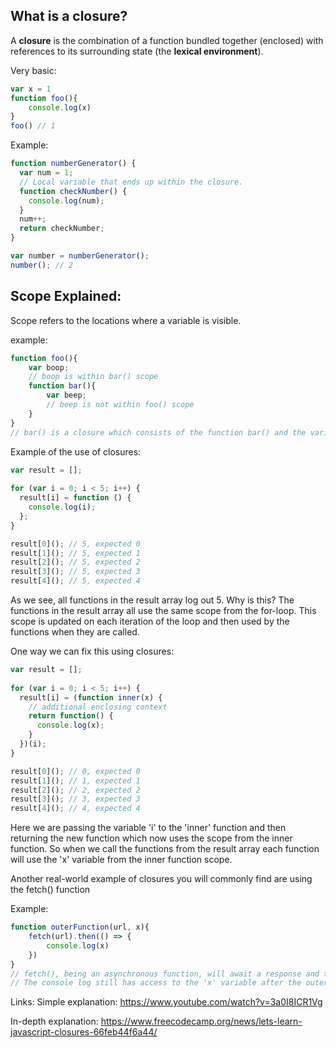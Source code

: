 ## What is a closure?
A **closure** is the combination of a function bundled together (enclosed) with references to its surrounding state (the **lexical environment**).

Very basic:
```js
var x = 1
function foo(){
	console.log(x)
}
foo() // 1
```

Example:
```js
function numberGenerator() {
  var num = 1;
  // Local variable that ends up within the closure.
  function checkNumber() { 
    console.log(num);
  }
  num++;
  return checkNumber;
}

var number = numberGenerator();
number(); // 2
```

## Scope Explained:
Scope refers to the locations where a variable is visible.

example:
```js
function foo(){
	var boop;
	// boop is within bar() scope
	function bar(){
		var beep;
		// beep is not within foo() scope
	}
}
// bar() is a closure which consists of the function bar() and the variable (boop) created in foo()
```

Example of the use of closures:
```js
var result = [];
 
for (var i = 0; i < 5; i++) {
  result[i] = function () {
    console.log(i);
  };
}

result[0](); // 5, expected 0
result[1](); // 5, expected 1
result[2](); // 5, expected 2
result[3](); // 5, expected 3
result[4](); // 5, expected 4 
```

As we see, all functions in the result array log out 5. Why is this?
The functions in the result array all use the same scope from the for-loop. This scope is updated on each iteration of the loop and then used by the functions when they are called.

One way we can fix this using closures:
```js
var result = [];
 
for (var i = 0; i < 5; i++) {
  result[i] = (function inner(x) {
    // additional enclosing context
    return function() {
      console.log(x);
    }
  })(i);
}

result[0](); // 0, expected 0
result[1](); // 1, expected 1
result[2](); // 2, expected 2
result[3](); // 3, expected 3
result[4](); // 4, expected 4
```

Here we are passing the variable 'i' to the 'inner' function and then returning the new function which now uses the scope from the inner function. So when we call the functions from the result array each function will use the 'x' variable from the inner function scope.

Another real-world example of closures you will commonly find are using the fetch() function

Example:
```js
function outerFunction(url, x){
	fetch(url).then(() => {
		console.log(x)
	})
}
// fetch(), being an asynchronous function, will await a response and then run the arrow function.
// The console log still has access to the 'x' variable after the outer function has completed
```


Links:
Simple explanation:
https://www.youtube.com/watch?v=3a0I8ICR1Vg

In-depth explanation:
https://www.freecodecamp.org/news/lets-learn-javascript-closures-66feb44f6a44/